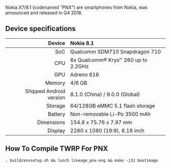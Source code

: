 Nokia X7/8.1 (codenamed _"PNX"_) are smartphones from Nokia, was announced and released in Q4 2018.

## Device specifications

| Device       |   Nokia 8.1                                     |
| -----------: | :---------------------------------------------- |
| SoC          | Qualcomm SDM710 Snapdragon 710                  |
| CPU          | 8x Qualcomm® Kryo™ 260 up to 2.2GHz             |
| GPU          | Adreno 616                                      |
| Memory       | 4/6 GB                                          |
| Shipped Android version | 8.1.0 (China) / 9.0.0 (Global)       |
| Storage      | 64/128GB eMMC 5.1 flash storage                 |
| Battery      | Non-removable Li-Po 3500 mAh                    |
| Dimensions   | 154.8 x 75.76 x 7.97 mm                         |
| Display      | 2280 x 1080 (19:9), 6.18 inch                   |


## How To Compile TWRP For PNX
```
. build/envsetup.sh && lunch lineage_pnx-eng && make -j32 bootimage
```
